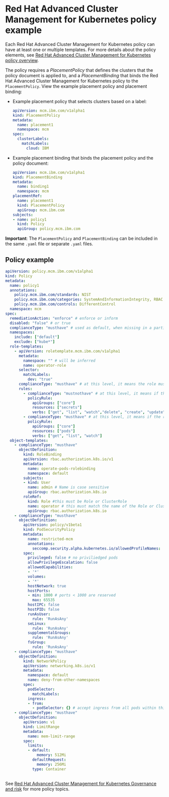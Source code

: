 # Red Hat Advanced Cluster Management for Kubernetes policy example

Each Red Hat Advanced Cluster Management for Kubernetes policy can have at least one or multiple templates. For more details about the policy elements, see [Red Hat Advanced Cluster Management for Kubernetes policy overview](../governance/policy_overview.md).
 
The policy requires a _PlacementPolicy_ that defines the clusters that the policy document is applied to, and a _PlacementBinding_ that binds the Red Hat Advanced Cluster Management for Kubernetes policy to the `PlacementPolicy`. View the example placement policy and placement binding: 

   * Example placement policy that selects clusters based on a label:
      
      ```yaml
      apiVersion: mcm.ibm.com/v1alpha1
      kind: PlacementPolicy
      metadata:
        name: placement1
        namespace: mcm
      spec:
        clusterLabels:
          matchLabels:
            cloud: IBM
      ```
 
   * Example placement binding that binds the placement policy and the policy document:
     
     ```yaml
     apiVersion: mcm.ibm.com/v1alpha1
     kind: PlacementBinding
     metadata:
       name: binding1
       namespace: mcm
     placementRef:
       name: placement1
       kind: PlacementPolicy
       apiGroup: mcm.ibm.com
     subjects:
     - name: policy1
       kind: Policy
       apiGroup: policy.mcm.ibm.com
     ```

  **Important**: The `PlacementPolicy` and `PlacementBinding` can be included in the same `.yaml` file or separate `.yaml` files.

## Policy example

```yaml
apiVersion: policy.mcm.ibm.com/v1alpha1
kind: Policy
metadata:
  name: policy1
  annotations:
    policy.mcm.ibm.com/standards: NIST
    policy.mcm.ibm.com/categories: SystemAndInformationIntegrity, RBAC
    policy.mcm.ibm.com/controls: DifferentControl
  namespace: mcm
spec:
  remediationAction: "enforce" # enforce or inform
  disabled: "false" # or true 
  complianceType: "musthave" # used as default, when missing in a particular sub-template
  namespaces:
    include: ["default"]
    exclude: ["kube*"]
  role-templates:
    - apiVersion: roletemplate.mcm.ibm.com/v1alpha1
      metadata:
        namespace: "" # will be inferred
        name: operator-role
      selector:
        matchLabels:
          dev: "true"
      complianceType: "musthave" # at this level, it means the role must exist with the rules that it must have below
      rules:
        - complianceType: "mustnothave" # at this level, it means if the role exists the rule is a mustnothave  
          policyRule:
            apiGroups: ["core"]
            resources: ["secrets"]
            verbs: ["get", "list", "watch","delete", "create", "update", "patch"]
        - complianceType: "musthave" # at this level, it means if the role exists the rule is a musthave
          policyRule:
            apiGroups: ["core"]
            resources: ["pods"]
            verbs: ["get", "list", "watch"]
  object-templates:
    - complianceType: "musthave"
      objectDefinition:
        kind: RoleBinding
        apiVersion: rbac.authorization.k8s.io/v1
        metadata:
          name: operate-pods-rolebinding
          namespace: default
        subjects:
        - kind: User
          name: admin # Name is case sensitive
          apiGroup: rbac.authorization.k8s.io
        roleRef:
          kind: Role #this must be Role or ClusterRole
          name: operator # this must match the name of the Role or ClusterRole you wish to bind to
          apiGroup: rbac.authorization.k8s.io
    - complianceType: "musthave"
      objectDefinition:
        apiVersion: policy/v1beta1
        kind: PodSecurityPolicy
        metadata:
          name: restricted-mcm
          annotations:
            seccomp.security.alpha.kubernetes.io/allowedProfileNames: '*'
        spec:
          privileged: false # no priviliedged pods
          allowPrivilegeEscalation: false 
          allowedCapabilities:
          - '*'
          volumes:
          - '*'
          hostNetwork: true
          hostPorts:
          - min: 1000 # ports < 1000 are reserved 
            max: 65535
          hostIPC: false
          hostPID: false
          runAsUser:
            rule: 'RunAsAny'
          seLinux:
            rule: 'RunAsAny'
          supplementalGroups:
            rule: 'RunAsAny'
          fsGroup:
            rule: 'RunAsAny'
    - complianceType: "musthave"
      objectDefinition:
        kind: NetworkPolicy
        apiVersion: networking.k8s.io/v1
        metadata:
          namespace: default
          name: deny-from-other-namespaces
        spec:
          podSelector:
            matchLabels:
          ingress:
          - from:
            - podSelector: {} # accept ingress from all pods within this namespace only
    - complianceType: "musthave"
      objectDefinition:
        apiVersion: v1    
        kind: LimitRange  
        metadata:  
          name: mem-limit-range  
        spec:  
          limits:  
          - default:  
              memory: 512Mi  
            defaultRequest:  
              memory: 256Mi  
            type: Container
               
```

See [Red Hat Advanced Cluster Management for Kubernetes Governance and risk](compliance_intro.md) for more policy topics.
